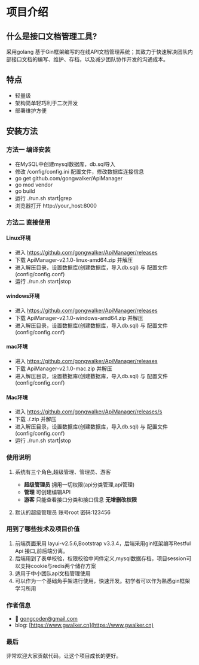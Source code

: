 # 项目介绍

## 什么是接口文档管理工具?
采用golang 基于Gin框架编写的在线API文档管理系统；其致力于快速解决团队内部接口文档的编写、维护、存档，以及减少团队协作开发的沟通成本。

## 特点
* 轻量级
* 架构简单轻巧利于二次开发
* 部署维护方便

## 安装方法
### 方法一 编译安装
* 在MySQL中创建mysql数据库，db.sql导入
* 修改 /config/config.ini 配置文件，修改数据库连接信息
* go get github.com/gongwalker/ApiManager
* go mod vendor
* go build
* 运行 ./run.sh start|grep
* 浏览器打开 http://your_host:8000

### 方法二 直接使用

#### Linux环境
* 进入 https://github.com/gongwalker/ApiManager/releases
* 下载 ApiManager-v2.1.0-linux-amd64.zip 并解压
* 进入解压目录，设置数据库(创建数据库，导入db.sql) 与 配置文件(config/config.conf)
* 运行 ./run.sh start|stop

#### windows环境
* 进入 https://github.com/gongwalker/ApiManager/releases
* 下载 ApiManager-v2.1.0-windows-amd64.zip 并解压
* 进入解压目录，设置数据库(创建数据库，导入db.sql) 与 配置文件(config/config.conf)

#### mac环境
* 进入 https://github.com/gongwalker/ApiManager/releases
* 下载 ApiManager-v2.1.0-mac.zip 并解压
* 进入解压目录，设置数据库(创建数据库，导入db.sql) 与 配置文件(config/config.conf)


#### Mac环境
* 进入 https://github.com/gongwalker/ApiManager/releases/s
* 下载 ./.zip 并解压
* 进入解压目录，设置数据库(创建数据库，导入db.sql) 与 配置文件(config/config.conf)
* 运行 ./run.sh start|stop

### 使用说明

1. 系统有三个角色,超级管理、管理员、游客
    - **超级管理员** 拥用一切权限(api分类管理,api管理)
    - **管理** 可创建编辑API
    - **游客** 只能查看接口分类和接口信息 __无增删改权限__
    
2. 默认的超级管理员 账号root 密码:123456

### 用到了哪些技术及项目价值
1. 前端页面采用 layui-v2.5.6,Bootstrap v3.3.4，后端采用gin框架编写Restful Api 接口,前后端分离。
2. 后端用到了表单校验，权限校验中间件定义,mysql数据存档，项目session可以支持cookie与redis两个储存方案
3. 适用于中小团队api文档管理使用
4. 可以作为一个基础角手架进行使用，快速开发。初学者可以作为熟悉gin框架学习所用


### 作者信息
* :email:	gongcoder@gmail.com
* blog:	[https://www.gwalker.cn](https://www.gwalker.cn)

### 最后
非常欢迎大家贡献代码，让这个项目成长的更好。